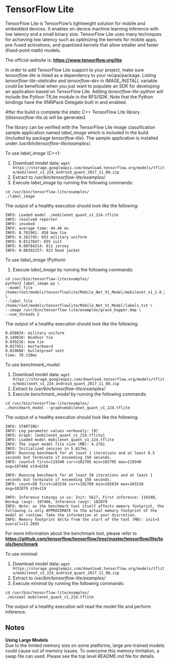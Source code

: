 # TensorFlow Lite

TensorFlow Lite is TensorFlow’s lightweight solution for mobile and embedded
devices. It enables on-device machine learning inference with low latency and
a small binary size. TensorFlow Lite uses many techniques for achieving low
latency such as optimizing the kernels for mobile apps, pre-fused activations,
and quantized kernels that allow smaller and faster (fixed-point math) models.


The official website is:
**https://www.tensorflow.org/lite**


In order to add TensorFlow Lite support to your project, make sure
*tensorflow-lite* is listed as a dependency to your recipe/package.
Listing *tensorflow-lite-staticdev* and *tensorflow-dev* in *IMAGE\_INSTALL*
variable could be beneficial when you just want to populate an SDK for
developing an application based on TensorFlow Lite. Adding
*tensorflow-lite-python* will include the Python TfLite module in
the RFS/SDK. Note that the Python bindings have the XNNPack Delegate
built in and enabled.


After the build is complete the static C++ TensorFlow Lite library
(*libtensorflow-lite.a*) will be generated.


The library can be verified with the TensorFlow Lite image classification sample
application named *label_image* which is included in the build (included by
package *tensorflow-lite*). The sample application is installed under
*/usr/bin/tensorflow-lite/examples/*.


To use *label_image* (C++):
1. Download model data:
`wget https://storage.googleapis.com/download.tensorflow.org/models/tflite/mobilenet_v1_224_android_quant_2017_11_08.zip`
2. Extract to */usr/bin/tensorflow-lite/examples/*
3. Execute  *label_image* by running the following commands:
```
cd /usr/bin/tensorflow-lite/examples/
./label_image
```


The output of a healthy execution should look like the following:
```
INFO: Loaded model ./mobilenet_quant_v1_224.tflite
INFO: resolved reporter
INFO: invoked
INFO: average time: 44.46 ms
INFO: 0.701961: 458 bow tie
INFO: 0.262745: 653 military uniform
INFO: 0.0117647: 835 suit
INFO: 0.00784314: 611 jersey
INFO: 0.00392157: 922 book jacket
```

To use *label_image* (Python):
1. Execute *label_image* by running the following commands:
```
cd /usr/bin/tensorflow-lite/examples/
python3 label_image.py \
--model_file /home/root/models/tensorflowlite/Mobile_Net_V1_Model/mobilenet_v1_1.0_224_quant.tflite \
--label_file /home/root/models/tensorflowlite/Mobile_Net_V1_Model/labels.txt \
--image /usr/bin/tensorflow-lite/examples/grace_hopper.bmp \
--num_threads 2
```


The output of a healthy execution should look like the following:
```
0.658824: military uniform
0.149020: Windsor tie
0.039216: bow tie
0.027451: mortarboard
0.019608: bulletproof vest
time: 70.138ms
```


To use *benchmark_model*:
1. Download model data:
`wget https://storage.googleapis.com/download.tensorflow.org/models/tflite/mobilenet_v1_224_android_quant_2017_11_08.zip`
2. Extract to */usr/bin/tensorflow-lite/examples/*
3. Execute  *benchmark_model* by running the following commands:
```
cd /usr/bin/tensorflow-lite/examples/
./benchmark_model --graph=mobilenet_quant_v1_224.tflite
```


The output of a healthy execution should look like the following:
```
INFO: STARTING!
INFO: Log parameter values verbosely: [0]
INFO: Graph: [mobilenet_quant_v1_224.tflite]
INFO: Loaded model mobilenet_quant_v1_224.tflite
INFO: The input model file size (MB): 4.2761
INFO: Initialized session in 5.617ms.
INFO: Running benchmark for at least 1 iterations and at least 0.5 seconds but terminate if exceeding 150 seconds.
INFO: count=5 first=119340 curr=102705 min=102705 max=119340 avg=107466 std=6256

INFO: Running benchmark for at least 50 iterations and at least 1 seconds but terminate if exceeding 150 seconds.
INFO: count=50 first=103238 curr=102789 min=102639 max=103238 avg=102879 std=119

INFO: Inference timings in us: Init: 5617, First inference: 119340, Warmup (avg): 107466, Inference (avg): 102879
INFO: Note: as the benchmark tool itself affects memory footprint, the following is only APPROXIMATE to the actual memory footprint of the model at runtime. Take the information at your discretion.
INFO: Memory footprint delta from the start of the tool (MB): init=5 overall=11.2695
```


For more information about the benchmark tool, please refer to
**https://github.com/tensorflow/tensorflow/tree/master/tensorflow/lite/tools/benchmark**


To use *minimal*:
1. Download model data:
`wget https://storage.googleapis.com/download.tensorflow.org/models/tflite/mobilenet_v1_224_android_quant_2017_11_08.zip`
2. Extract to */usr/bin/tensorflow-lite/examples/*
3. Execute  *minimal* by running the following commands:
```
cd /usr/bin/tensorflow-lite/examples/
./minimal mobilenet_quant_v1_224.tflite
```


The output of a healthy execution will read the model file and perform
inference.


## Notes ##
**Using Large Models**\
Due to the limited memory size on some platforms, large pre-trained models could
cause out of memory issues. To overcome this memory limitation, a swap file can
used. Please see the top level *README.md* file for details.
